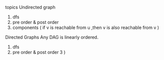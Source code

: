 topics
Undirected graph
1) dfs
2) pre order & post order
3) components  ( if v is reachable from u ,then v is also reachable from v ) 

Directed Graphs
Any DAG is linearly ordered.
1) dfs
2) pre order & post order
3 )